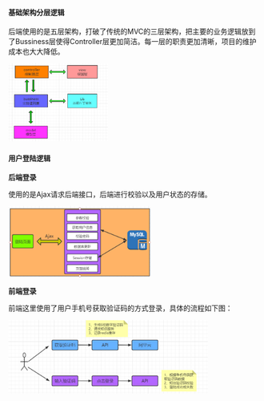 #### 基础架构分层逻辑

后端使用的是五层架构，打破了传统的MVC的三层架构，把主要的业务逻辑放到了Bussiness层使得Controller层更加简洁。每一层的职责更加清晰，项目的维护成本也大大降低。

<img src="images/mall-1.png" style="zoom:30%;" />

#### 用户登陆逻辑

**后端登录**

使用的是Ajax请求后端接口，后端进行校验以及用户状态的存储。

<img src="images/mall-2.png" style="zoom:40%;" />

**前端登录**

前端这里使用了用户手机号获取验证码的方式登录，具体的流程如下图：

<img src="images/mall-3.png" style="zoom:40%;" />